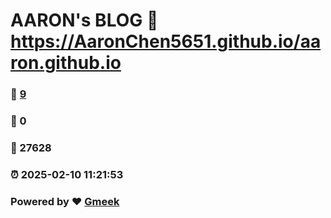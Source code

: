 # AARON's BLOG :link: https://AaronChen5651.github.io/aaron.github.io 
### :page_facing_up: [9](https://AaronChen5651.github.io/aaron.github.io/tag.html) 
### :speech_balloon: 0 
### :hibiscus: 27628 
### :alarm_clock: 2025-02-10 11:21:53 
### Powered by :heart: [Gmeek](https://github.com/Meekdai/Gmeek)
